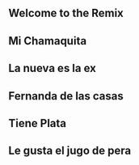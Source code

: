## Welcome to the Remix

## Mi Chamaquita

## La nueva es la ex

## Fernanda de las casas

## Tiene Plata

## Le gusta el jugo de pera